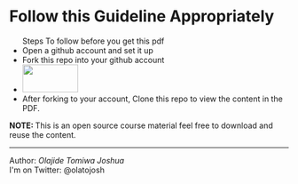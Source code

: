 <h1> Follow this Guideline Appropriately </h1>
<ul>
Steps To follow before you get this pdf
<li> Open a github account and set it up </li>
<li> Fork this repo into your github account </li>
  <li> <img src="https://res.cloudinary.com/drqltx8ye/image/upload/v1580462565/fork_k0mvxj.jpg" width="100" height="50"/>  </li>
<li> After forking to your account, Clone this repo to view the content in the PDF.</li>
</ul>

<p> <b> NOTE: </b> This is an open source course material feel free to download and reuse the content.</p>
<hr>
Author: <i> Olajide Tomiwa Joshua </i>
<br>
I'm on Twitter: @olatojosh
